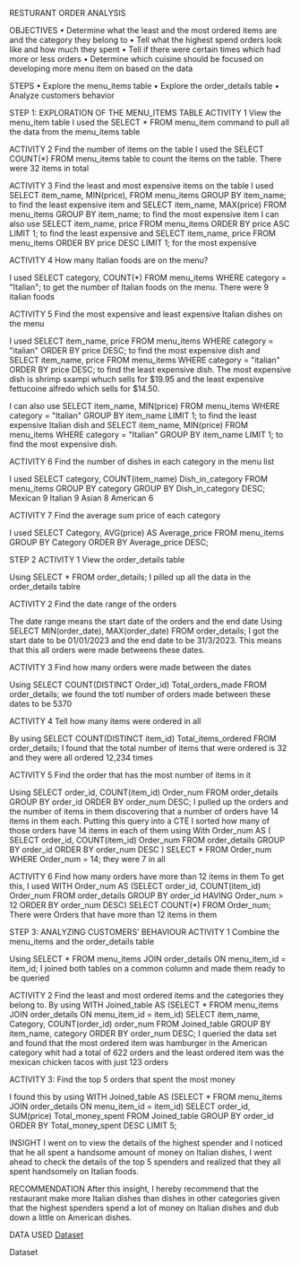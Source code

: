 RESTURANT ORDER ANALYSIS

OBJECTIVES
•	Determine what the least and the most ordered items are and the category they belong to
•	Tell what the highest spend orders look like and how much they spent
•	Tell if there were certain times which had more or less orders
•	Determine which cuisine should be focused on developing more menu item on based on the data

STEPS
•	Explore the menu_items table
•	Explore the order_details table
•	Analyze customers behavior


STEP 1: EXPLORATION OF THE MENU_ITEMS TABLE
ACTIVITY 1
View the menu_item table
I used the SELECT * FROM menu_item command to pull all the data from the menu_items table

ACTIVITY 2
Find the number of items on the table
I used the SELECT COUNT(*) FROM menu_items table to count the items on the table. There were 32 items in total

ACTIVITY 3
Find the least and most expensive items on the table
I used SELECT item_name, MIN(price), FROM menu_items GROUP BY item_name; to find the least expensive item and SELECT item_name, MAX(price) FROM menu_items GROUP BY item_name; to find the most expensive item
I can also use SELECT item_name, price FROM menu_items ORDER BY price ASC LIMIT 1; to find the least expensive and SELECT item_name, price FROM menu_items ORDER BY price DESC LIMIT 1; for the most expensive

ACTIVITY 4
How many Italian foods are on the menu?
	
I used SELECT category, COUNT(*) FROM menu_items WHERE category = "Italian"; to get the number of Italian foods on the menu. There were 9 italian foods

ACTIVITY 5
Find the most expensive and least expensive Italian dishes on the menu

I used SELECT item_name, price FROM menu_items WHERE category = "italian" ORDER BY price DESC; to find the most expensive dish and SELECT item_name, price FROM menu_items WHERE category = "italian" ORDER BY price DESC; to find the least expensive dish. The most expensive dish is shrimp sxampi whuch sells for $19.95 and the least expensive fettucoine alfredo which sells for $14.50. 

I can also use SELECT item_name, MIN(price) FROM menu_items WHERE category = "Italian" GROUP BY item_name LIMIT 1; to find the least expensive Italian dish and SELECT item_name, MIN(price) FROM menu_items WHERE category = "Italian" GROUP BY item_name LIMIT 1; to find the most expensive dish.

ACTIVITY 6
Find the number of  dishes in each category in the menu list

I used SELECT category, COUNT(item_name) Dish_in_category FROM menu_items GROUP BY category GROUP BY Dish_in_category DESC; 
Mexican	9
Italian	9
Asian	8
American	6

ACTIVITY 7
Find the average sum price of each category

I used SELECT Category, AVG(price) AS Average_price FROM menu_items GROUP BY Category ORDER BY Average_price DESC;


STEP 2
ACTIVITY 1
View the order_details table

Using SELECT * FROM order_details; I pilled up all the data in the order_details tablre

ACTIVITY 2
Find the date range of the orders

The date range means the start date of the orders and the end date
Using SELECT MIN(order_date), MAX(order_date) FROM order_details; I got the start date to be 01/01/2023 and the end date to be 31/3/2023. This means that this all orders were made betweens these dates.

ACTIVITY 3
Find how many orders were made between the dates

Using SELECT COUNT(DISTINCT Order_id) Total_orders_made FROM order_details; we found the totl number of orders made between these dates to be 5370

ACTIVITY 4
Tell how many items were ordered in all

By using SELECT COUNT(DISTINCT item_id) Total_items_ordered FROM order_details; I found that the total number of items that were ordered is 32 and they were all ordered 12,234 times

ACTIVITY 5
Find the order that has the most number of items in it

Using SELECT order_id, COUNT(item_id) Order_num FROM order_details GROUP BY order_id ORDER BY order_num DESC; I pulled up the orders and the number of items in them discovering that a number of orders have 14 items in them each. Putting this query into a CTE I sorted how many of those orders have 14 items in each of them using 
With Order_num AS 
(
SELECT order_id, COUNT(item_id) Order_num
FROM order_details
GROUP BY order_id
ORDER BY order_num DESC
)
SELECT *
FROM Order_num 
WHERE Order_num = 14; they were 7 in all 


ACTIVITY 6 
Find how many orders have more than 12 items in them
To get this, I used WITH Order_num AS (SELECT order_id, COUNT(item_id) Order_num FROM order_details GROUP BY order_id HAVING Order_num > 12 ORDER BY order_num DESC) SELECT COUNT(*) FROM Order_num;
There were 
 Orders that have more than  12 items in them


STEP 3: ANALYZING CUSTOMERS’ BEHAVIOUR
ACTIVITY 1
Combine the menu_items and the order_details table

Using SELECT * FROM menu_items JOIN order_details ON menu_item_id = item_id; I joined both tables on a common column and made them ready to be queried

ACTIVITY 2
Find the least and most ordered items and the categories they belong to. 
By using WITH Joined_table AS (SELECT * FROM menu_items JOIN order_details ON menu_item_id = item_id) SELECT item_name, Category, COUNT(order_id) order_num FROM Joined_table GROUP BY item_name, category ORDER BY order_num DESC; I queried the data set and found that the most ordered item was hamburger in the American category whit had a total of 622 orders and the least ordered item was the mexican chicken tacos with just 123 orders

ACTIVITY 3: Find the top 5 orders that spent the most money

I found this by using WITH Joined_table AS (SELECT * FROM menu_items JOIN order_details ON menu_item_id = item_id) SELECT order_id, SUM(price) Total_money_spent FROM Joined_table GROUP BY order_id ORDER BY Total_money_spent DESC LIMIT 5;


INSIGHT
I went on to view the details of the highest spender and I noticed that he all spent a handsome amount of money on Italian dishes, I went ahead to check the details of the top 5 spenders and realized that they all spent handsomely on Italian foods.

RECOMMENDATION
After this insight, I hereby recommend that the restaurant make more Italian dishes than dishes in other categories given that the highest spenders spend a lot of money on Italian dishes and dub down a little on American dishes.



DATA USED 
<a href="https://github.com/TheAlphaAnalyst/Resturant-orders-analysis/blob/main/order_details.csv">Dataset</a>

<a hef="https://github.com/TheAlphaAnalyst/Resturant-orders-analysis/blob/main/menu_items.csv">Dataset</a>

